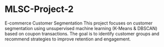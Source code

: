 # MLSC-Project-2
E-commerce Customer Segmentation This project focuses on customer segmentation using unsupervised machine learning (K-Means &amp; DBSCAN) based on coupon transactions. The goal is to identify customer groups and recommend strategies to improve retention and engagement.
